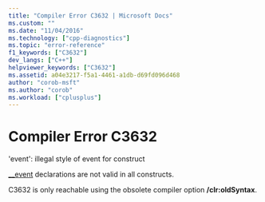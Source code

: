 ```yaml
---
title: "Compiler Error C3632 | Microsoft Docs"
ms.custom: ""
ms.date: "11/04/2016"
ms.technology: ["cpp-diagnostics"]
ms.topic: "error-reference"
f1_keywords: ["C3632"]
dev_langs: ["C++"]
helpviewer_keywords: ["C3632"]
ms.assetid: a04e3217-f5a1-4461-a1db-d69fd096d468
author: "corob-msft"
ms.author: "corob"
ms.workload: ["cplusplus"]
---
```

# Compiler Error C3632
'event': illegal style of event for construct  
  
 [__event](../../cpp/event.md) declarations are not valid in all constructs.  
  
 C3632 is only reachable using the obsolete compiler option **/clr:oldSyntax**.  

